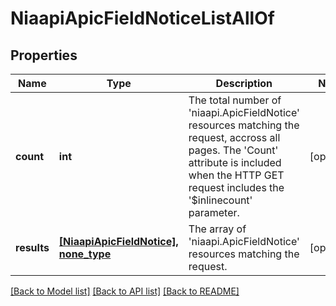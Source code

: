 # NiaapiApicFieldNoticeListAllOf

## Properties
Name | Type | Description | Notes
------------ | ------------- | ------------- | -------------
**count** | **int** | The total number of &#39;niaapi.ApicFieldNotice&#39; resources matching the request, accross all pages. The &#39;Count&#39; attribute is included when the HTTP GET request includes the &#39;$inlinecount&#39; parameter. | [optional] 
**results** | [**[NiaapiApicFieldNotice], none_type**](NiaapiApicFieldNotice.md) | The array of &#39;niaapi.ApicFieldNotice&#39; resources matching the request. | [optional] 

[[Back to Model list]](../README.md#documentation-for-models) [[Back to API list]](../README.md#documentation-for-api-endpoints) [[Back to README]](../README.md)


